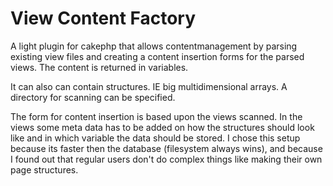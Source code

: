 View Content Factory
====================================

A light plugin for cakephp that allows contentmanagement by parsing existing view files and creating a content insertion forms for the parsed views.
The content is returned in variables. 

It can also can contain structures. IE big multidimensional arrays.
A directory for scanning can be specified.

The form for content insertion is based upon the views scanned. In the views some meta data has to be added on how the structures should look like and in which variable the data should be stored.
I chose this setup because its faster then the database (filesystem always wins), and because I found out that regular users don't do complex things like making their own page structures. 
